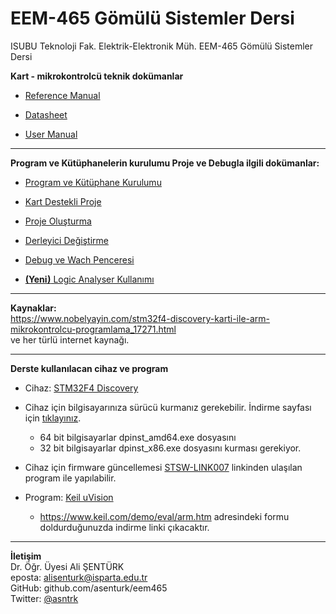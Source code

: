 # EEM-465 Gömülü Sistemler Dersi
ISUBU Teknoloji Fak. Elektrik-Elektronik Müh. EEM-465 Gömülü Sistemler Dersi 


**Kart - mikrokontrolcü teknik dokümanlar**
- [Reference Manual](https://github.com/asenturk/stm32f4/blob/master/Referanslar/01%20-%20RM0090%20Reference%20manual.pdf)

- [Datasheet](https://github.com/asenturk/stm32f4/blob/master/Referanslar/02%20-%20STM32F407xx%20Datasheet%20-%20production%20data.pdf)

- [User Manual](https://github.com/asenturk/stm32f4/blob/master/Referanslar/04%20-%20UM1472%20User%20manual.pdf)

---

**Program ve Kütüphanelerin kurulumu Proje ve Debugla ilgili dokümanlar:**

- [Program ve Kütüphane Kurulumu](https://github.com/asenturk/stm32f4/blob/master/Keil_uVision/01_program_ve_kutuphane_kurulumu.pdf)

- [Kart Destekli Proje](https://github.com/asenturk/stm32f4/blob/master/Keil_uVision/02_kart_destekli_proje.pdf)

- [Proje Oluşturma](https://github.com/asenturk/stm32f4/blob/master/Keil_uVision/09_proje_olu%C5%9Fturma.pdf)

- [Derleyici Değiştirme](https://github.com/asenturk/stm32f4/blob/master/Keil_uVision/04_derleyici_degistirme.pdf)

- [Debug ve Wach Penceresi](https://github.com/asenturk/stm32f4/blob/master/Keil_uVision/05_debug_watch_penceresi.pdf)

- [**(Yeni)** Logic Analyser Kullanımı](https://github.com/asenturk/stm32f4/blob/master/Keil_uVision/11_logic_analyser_kullanimi.pdf)

---

**Kaynaklar:**   
https://www.nobelyayin.com/stm32f4-discovery-karti-ile-arm-mikrokontrolcu-programlama_17271.html   
ve her türlü internet kaynağı.

---

**Derste kullanılacan cihaz ve program**

- Cihaz: [STM32F4 Discovery](https://www.st.com/en/evaluation-tools/stm32f4discovery.html)
- Cihaz için bilgisayarınıza sürücü kurmanız gerekebilir. İndirme sayfası için [tıklayınız](https://www.st.com/content/st_com/en/products/development-tools/software-development-tools/stm32-software-development-tools/stm32-utilities/stsw-link009.html). 
  - 64 bit bilgisayarlar dpinst_amd64.exe dosyasını
  - 32 bit bilgisayarlar dpinst_x86.exe dosyasını kurması gerekiyor.
- Cihaz için firmware güncellemesi [STSW-LINK007](https://www.st.com/content/st_com/en/products/development-tools/software-development-tools/stm32-software-development-tools/stm32-programmers/stsw-link007.html) linkinden ulaşılan program ile  yapılabilir.
  

- Program: [Keil uVision](http://www2.keil.com/mdk5/uvision/)
  - https://www.keil.com/demo/eval/arm.htm adresindeki formu doldurduğunuzda indirme linki çıkacaktır.


---

**İletişim**   
Dr. Öğr. Üyesi Ali ŞENTÜRK   
eposta: alisenturk@isparta.edu.tr   
GitHub: github.com/asenturk/eem465   
Twitter: [@asntrk](https://twitter.com/asntrk)